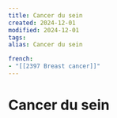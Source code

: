 ```yaml
---
title: Cancer du sein
created: 2024-12-01
modified: 2024-12-01
tags: 
alias: Cancer du sein

french:
- "[[2397 Breast cancer]]"
---
```

# Cancer du sein
